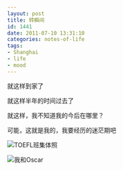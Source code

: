 ```yaml
---
layout: post
title: 转瞬间
id: 1441
date: 2011-07-10 13:31:10
categories: notes-of-life
tags:
- Shanghai
- life
- mood
---
```


就这样到家了

<!-- more -->

就这样半年的时间过去了

就这样，我不知道我的今后在哪里？

可能，这就是我的，我要经历的迷茫期吧

![TOEFL班集体照](https://cdn.blueandhack.com/wp-content/uploads/2011/07/IMG_0029_thumb.jpg)

![我和Oscar](https://cdn.blueandhack.com/wp-content/uploads/2011/07/IMG_0042_thumb.jpg)

